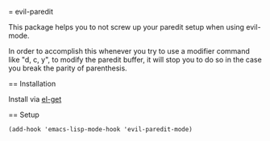 = evil-paredit

This package helps you to not screw up your paredit setup when using evil-mode.

In order to accomplish this whenever you try to use a modifier command
like "d, c, y", to modify the paredit buffer, it will stop you to do
so in the case you break the parity of parenthesis.

== Installation

Install via [el-get](https://github.com/dimitri/el-get/)

== Setup

```elisp
(add-hook 'emacs-lisp-mode-hook 'evil-paredit-mode)
```
